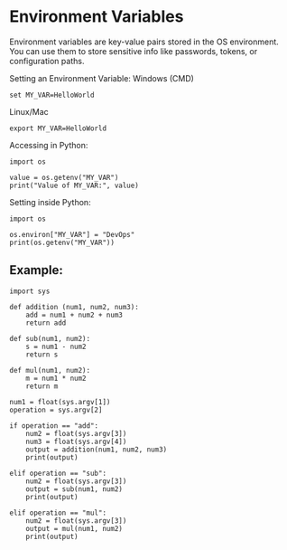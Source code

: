 # Environment Variables

Environment variables are key-value pairs stored in the OS environment.
You can use them to store sensitive info like passwords, tokens, or configuration paths.

Setting an Environment Variable:
Windows (CMD)
```
set MY_VAR=HelloWorld
```

Linux/Mac
```
export MY_VAR=HelloWorld
```

Accessing in Python:

```
import os

value = os.getenv("MY_VAR")
print("Value of MY_VAR:", value)
```

Setting inside Python:

```
import os

os.environ["MY_VAR"] = "DevOps"
print(os.getenv("MY_VAR"))
```


## Example:

```
import sys 

def addition (num1, num2, num3):
    add = num1 + num2 + num3
    return add

def sub(num1, num2):
    s = num1 - num2
    return s 

def mul(num1, num2):
    m = num1 * num2
    return m 

num1 = float(sys.argv[1])
operation = sys.argv[2]

if operation == "add":
    num2 = float(sys.argv[3])
    num3 = float(sys.argv[4])
    output = addition(num1, num2, num3)
    print(output)

elif operation == "sub":
    num2 = float(sys.argv[3])
    output = sub(num1, num2)
    print(output)

elif operation == "mul":
    num2 = float(sys.argv[3])
    output = mul(num1, num2)
    print(output)

  ```
